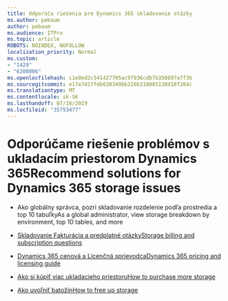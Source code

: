 ```yaml
---
title: Odporúča riešenia pre Dynamics 365 skladovanie otázky
ms.author: pebaum
author: pebaum
ms.audience: ITPro
ms.topic: article
ROBOTS: NOINDEX, NOFOLLOW
localization_priority: Normal
ms.custom:
- "1429"
- "6200006"
ms.openlocfilehash: c1e0ed2c541427705ac97936cdb7b350897a7f3b
ms.sourcegitcommit: e17e7d17fdb638349bb320b318085138d18f284c
ms.translationtype: MT
ms.contentlocale: sk-SK
ms.lasthandoff: 07/16/2019
ms.locfileid: "35753477"
---
```

# <a name="recommend-solutions-for-dynamics-365-storage-issues"></a><span data-ttu-id="2d35d-102">Odporúčame riešenie problémov s ukladacím priestorom Dynamics 365</span><span class="sxs-lookup"><span data-stu-id="2d35d-102">Recommend solutions for Dynamics 365 storage issues</span></span>

* <span data-ttu-id="2d35d-103">Ako globálny správca, pozri skladovanie rozdelenie podľa prostredia a top 10 tabuľky</span><span class="sxs-lookup"><span data-stu-id="2d35d-103">As a global administrator, view storage breakdown by environment, top 10 tables, and more</span></span>

* [<span data-ttu-id="2d35d-104">Skladovanie Fakturácia a predplatné otázky</span><span class="sxs-lookup"><span data-stu-id="2d35d-104">Storage billing and subscription questions</span></span>](https://docs.microsoft.com/dynamics365/customer-engagement/admin/contact-information-microsoft-dynamics-365-online-billing-support)

* [<span data-ttu-id="2d35d-105">Dynamics 365 cenová a Licenčná sprievodca</span><span class="sxs-lookup"><span data-stu-id="2d35d-105">Dynamics 365 pricing and licensing guide</span></span>](https://dynamics.microsoft.com/pricing/)

* [<span data-ttu-id="2d35d-106">Ako si kúpiť viac ukladacieho priestoru</span><span class="sxs-lookup"><span data-stu-id="2d35d-106">How to purchase more storage</span></span>](https://docs.microsoft.com/en-us/dynamics365/customer-engagement/admin/manage-storage#add-storage-to-dynamics-365-online)

* [<span data-ttu-id="2d35d-107">Ako uvoľniť batožín</span><span class="sxs-lookup"><span data-stu-id="2d35d-107">How to free up storage</span></span>](https://docs.microsoft.com/dynamics365/customer-engagement/admin/free-storage-space)
